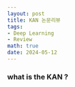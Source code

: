 ```yaml
---
layout: post
title: KAN 논문리뷰
tags: 
- Deep Learning
- Review
math: true
date: 2024-05-12
---
```


### what is the KAN ?
